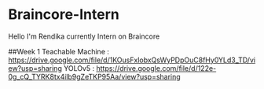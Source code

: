 # Braincore-Intern
Hello I'm Rendika currently Intern on Braincore

##Week 1
Teachable Machine : https://drive.google.com/file/d/1KOusFxlobxQsWyPDpOuC8fHy0YLd3_TD/view?usp=sharing
YOLOv5            : https://drive.google.com/file/d/122e-0g_cQ_TYRK8tx4ilb9gZeTKP95Aa/view?usp=sharing
